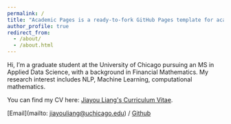 ```yaml
---
permalink: /
title: "Academic Pages is a ready-to-fork GitHub Pages template for academic personal websites"
author_profile: true
redirect_from: 
  - /about/
  - /about.html
---
```


Hi, I’m a graduate student at the University of Chicago pursuing an MS in Applied Data Science, with a background in Financial Mathematics. My research interest includes NLP, Machine Learning, computational mathematics.

You can find my CV here: [Jiayou Liang's Curriculum Vitae](../files/Jiayou(Rick)%20Liang_Resume.pdf).

[Email](mailto: jiayouliang@uchicago.edu) / [Github](https://github.com/rickliang-JY) 